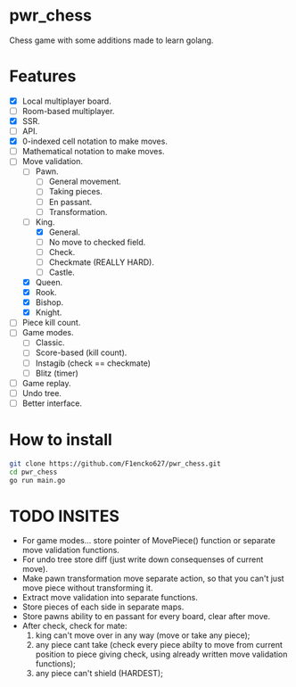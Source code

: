 # pwr_chess

Chess game with some additions made to learn golang.

# Features

- [x] Local multiplayer board.
- [ ] Room-based multiplayer.
- [x] SSR.
- [ ] API.
- [x] 0-indexed cell notation to make moves.
- [ ] Mathematical notation to make moves.
- [ ] Move validation.
  - [ ] Pawn.
    - [ ] General movement.
    - [ ] Taking pieces.
    - [ ] En passant.
    - [ ] Transformation.
  - [ ] King.
    - [x] General.
    - [ ] No move to checked field.
    - [ ] Check.
    - [ ] Checkmate (REALLY HARD).
    - [ ] Castle.
  - [x] Queen.
  - [x] Rook.
  - [x] Bishop.
  - [x] Knight.
- [ ] Piece kill count.
- [ ] Game modes.
  - [ ] Classic.
  - [ ] Score-based (kill count).
  - [ ] Instagib (check == checkmate)
  - [ ] Blitz (timer)
- [ ] Game replay.
- [ ] Undo tree.
- [ ] Better interface.

# How to install

```bash
git clone https://github.com/F1encko627/pwr_chess.git
cd pwr_chess
go run main.go
```

# TODO INSITES

- For game modes... store pointer of MovePiece() function or separate move validation functions.
- For undo tree store diff (just write down consequenses of current move).
- Make pawn transformation move separate action, so that you can't just move piece without transforming it.
- Extract move validation into separate functions.
- Store pieces of each side in separate maps.
- Store pawns ability to en passant for every board, clear after move.
- After check, check for mate:
  1. king can't move over in any way (move or take any piece);
  2. any piece cant take (check every piece abilty to move from current position to piece giving check, using already written move validation functions);
  3. any piece can't shield (HARDEST);
